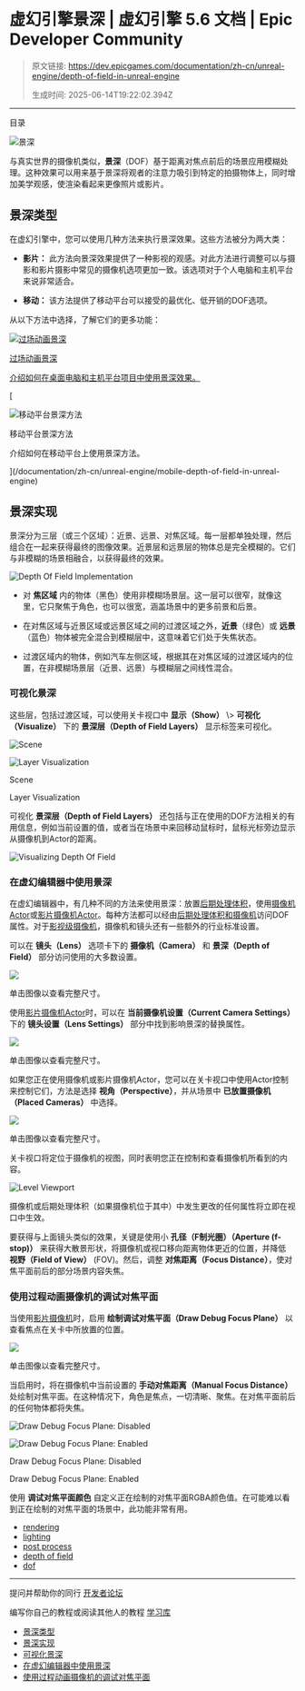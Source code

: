 # 虚幻引擎景深 | 虚幻引擎 5.6 文档 | Epic Developer Community

> 原文链接: https://dev.epicgames.com/documentation/zh-cn/unreal-engine/depth-of-field-in-unreal-engine
> 
> 生成时间: 2025-06-14T19:22:02.394Z

---

目录

![景深](https://dev.epicgames.com/community/api/documentation/image/74645719-8a16-4eb4-80d3-e1c1f9a99ce9?resizing_type=fill&width=1920&height=335)

与真实世界的摄像机类似，**景深**（DOF）基于距离对焦点前后的场景应用模糊处理。这种效果可以用来基于景深将观者的注意力吸引到特定的拍摄物体上，同时增加美学观感，使渲染看起来更像照片或影片。

## 景深类型

在虚幻引擎中，您可以使用几种方法来执行景深效果。这些方法被分为两大类：

-   **影片：** 此方法向景深效果提供了一种影视的观感。对此方法进行调整可以与摄影和影片摄影中常见的摄像机选项更加一致。该选项对于个人电脑和主机平台来说非常适合。
    
-   **移动：** 该方法提供了移动平台可以接受的最优化、低开销的DOF选项。
    

从以下方法中选择，了解它们的更多功能：

[](/documentation/zh-cn/unreal-engine/cinematic-depth-of-field-in-unreal-engine)

[![过场动画景深](https://d1iv7db44yhgxn.cloudfront.net/documentation/images/6c0e980d-c73c-4857-bc3e-08a75a94ec69/dof_cine_topic.png)](/documentation/zh-cn/unreal-engine/cinematic-depth-of-field-in-unreal-engine)

[过场动画景深](/documentation/zh-cn/unreal-engine/cinematic-depth-of-field-in-unreal-engine)

[介绍如何在桌面电脑和主机平台项目中使用景深效果。](/documentation/zh-cn/unreal-engine/cinematic-depth-of-field-in-unreal-engine)

[

![移动平台景深方法](https://d1iv7db44yhgxn.cloudfront.net/documentation/images/641bec64-3218-4a1b-8c67-dd2ba7436643/placeholder_topic.png)

移动平台景深方法

介绍如何在移动平台上使用景深方法。





](/documentation/zh-cn/unreal-engine/mobile-depth-of-field-in-unreal-engine)

## 景深实现

景深分为三层（或三个区域）：近景、远景、对焦区域。每一层都单独处理，然后组合在一起来获得最终的图像效果。近景层和远景层的物体总是完全模糊的。它们与非模糊的场景相融合，以获得最终的效果。

![Depth Of Field Implementation](https://d1iv7db44yhgxn.cloudfront.net/documentation/images/706a1468-32f7-47c7-ad6a-0930ad2cf539/ue5_1-depth-of-field-layer-implementation-1.png)

-   对 **焦区域** 内的物体（黑色）使用非模糊场景层。这一层可以很窄，就像这里，它只聚焦于角色，也可以很宽，涵盖场景中的更多前景和后景。
    
-   在对焦区域与近景区域或远景区域之间的过渡区域之外，**近景**（绿色）或 **远景**（蓝色）物体被完全混合到模糊层中，这意味着它们处于失焦状态。
    
-   过渡区域内的物体，例如汽车左侧区域，根据其在对焦区域的过渡区域内的位置，在非模糊场景层（近景、远景）与模糊层之间线性混合。
    

### 可视化景深

这些层，包括过渡区域，可以使用关卡视口中 **显示（Show）** \\> **可视化（Visualize）** 下的 **景深层（Depth of Field Layers）** 显示标签来可视化。

![Scene](https://d1iv7db44yhgxn.cloudfront.net/documentation/images/c3ebb711-29ba-40fb-8f34-e0d28732b105/ue5_1-1-depth-of-field-visualization-scene-view.png)

![Layer Visualization](https://d1iv7db44yhgxn.cloudfront.net/documentation/images/14b0edba-8dbd-4b97-b451-c637324101a7/ue5_1-1-depth-of-field-visualization.png)

Scene

Layer Visualization

可视化 **景深层（Depth of Field Layers）** 还包括与正在使用的DOF方法相关的有用信息，例如当前设置的值，或者当在场景中来回移动鼠标时，鼠标光标旁边显示从摄像机到Actor的距离。

![Visualizing Depth Of Field](https://d1iv7db44yhgxn.cloudfront.net/documentation/images/b344e22d-47d0-4544-9ca3-407d1b80a041/ue5_1-depth-of-field-visualization-stats.png)

### 在虚幻编辑器中使用景深

在虚幻编辑器中，有几种不同的方法来使用景深：放置[后期处理体积](/documentation/zh-cn/unreal-engine/post-process-effects-in-unreal-engine)，使用[摄像机Actor](/documentation/zh-cn/unreal-engine/cinematic-cameras-in-unreal-engine)或[影片摄像机Actor](/documentation/zh-cn/unreal-engine/cinematic-depth-of-field-in-unreal-engine#postprocessvolumeandcameraactor)。每种方法都可以经由[后期处理体积和摄像机](/documentation/zh-cn/unreal-engine/cinematic-depth-of-field-in-unreal-engine#%E5%90%8E%E6%9C%9F%E5%A4%84%E7%90%86%E4%BD%93%E7%A7%AF%E5%92%8C%E6%91%84%E5%83%8F%E6%9C%BAactor)访问DOF属性。对于[影视级摄像机](/documentation/zh-cn/unreal-engine/cinematic-depth-of-field-in-unreal-engine#cinematiccamera)，摄像机和镜头还有一些额外的行业标准设置。

可以在 **镜头（Lens）** 选项卡下的 **摄像机（Camera）** 和 **景深（Depth of Field）** 部分访问使用的大多数设置。

[![](https://d1iv7db44yhgxn.cloudfront.net/documentation/images/ba94b04d-4ce4-424e-8389-98158ca6054a/ue5_1-depth-of-field-properties.png)](https://d1iv7db44yhgxn.cloudfront.net/documentation/images/ba94b04d-4ce4-424e-8389-98158ca6054a/ue5_1-depth-of-field-properties.png)

单击图像以查看完整尺寸。

使用[影片摄像机Actor](/documentation/zh-cn/unreal-engine/cinematic-cameras-in-unreal-engine)时，可以在 **当前摄像机设置（Current Camera Settings）** 下的 **镜头设置（Lens Settings）** 部分中找到影响景深的替换属性。

[![](https://d1iv7db44yhgxn.cloudfront.net/documentation/images/73a48f88-5e27-41df-a3f3-92df8f0d81cd/ue5_1-depth-of-field-properties-cine-camera-actor.png)](https://d1iv7db44yhgxn.cloudfront.net/documentation/images/73a48f88-5e27-41df-a3f3-92df8f0d81cd/ue5_1-depth-of-field-properties-cine-camera-actor.png)

单击图像以查看完整尺寸。

如果您正在使用摄像机或影片摄像机Actor，您可以在关卡视口中使用Actor控制来控制它们，方法是选择 **视角（Perspective）**，并从场景中 **已放置摄像机（Placed Cameras）** 中选择。

[![](https://d1iv7db44yhgxn.cloudfront.net/documentation/images/5668b07a-a807-4e84-83bb-d44b39c9865d/ue5_1-depth-of-field-pilot-camera.png)](https://d1iv7db44yhgxn.cloudfront.net/documentation/images/5668b07a-a807-4e84-83bb-d44b39c9865d/ue5_1-depth-of-field-pilot-camera.png)

单击图像以查看完整尺寸。

关卡视口将定位于摄像机的视图，同时表明您正在控制和查看摄像机所看到的内容。

![Level Viewport](https://d1iv7db44yhgxn.cloudfront.net/documentation/images/7e441970-5cba-432b-b3b5-549dc0087f18/ue5_1-depth-of-field-pilot-camera-status.png)

摄像机或后期处理体积（如果摄像机位于其中）中发生更改的任何属性将立即在视口中生效。 

要获得与上面镜头类似的效果，关键是使用小 **孔径（F制光圈）（Aperture (f-stop)）** 来获得大散景形状，将摄像机或视口移向距离物体更近的位置，并降低 **视野（Field of View）** (FOV)。然后，调整 **对焦距离（Focus Distance）**，使对焦平面前后的部分场景内容失焦。

### 使用过程动画摄像机的调试对焦平面

当使用[影片摄像机](/documentation/zh-cn/unreal-engine/cinematic-cameras-in-unreal-engine)时，启用 **绘制调试对焦平面（Draw Debug Focus Plane）** 以查看焦点在关卡中所放置的位置。

[![](https://d1iv7db44yhgxn.cloudfront.net/documentation/images/80ca44bf-60cf-49c2-99f8-9bdc9e3f73f4/ue5_1-properties-cine-camera-actor-draw-focus-plane.png)](https://d1iv7db44yhgxn.cloudfront.net/documentation/images/80ca44bf-60cf-49c2-99f8-9bdc9e3f73f4/ue5_1-properties-cine-camera-actor-draw-focus-plane.png)

单击图像以查看完整尺寸。

当启用时，将在摄像机中当前设置的 **手动对焦距离（Manual Focus Distance）** 处绘制对焦平面。在这种情况下，角色是焦点，一切清晰、聚焦。在对焦平面前后的任何物体都将失焦。

![Draw Debug Focus Plane: Disabled](https://d1iv7db44yhgxn.cloudfront.net/documentation/images/83ccc012-532a-4f8e-971d-e0369dd283b6/ue5_1-debug-focus-plane-disabled.png)

![Draw Debug Focus Plane: Enabled](https://d1iv7db44yhgxn.cloudfront.net/documentation/images/396e6c8c-65cb-4a80-b4e0-95dd44fe4ef9/ue5_1-debug-focus-plane-enabled.png)

Draw Debug Focus Plane: Disabled

Draw Debug Focus Plane: Enabled

使用 **调试对焦平面颜色** 自定义正在绘制的对焦平面RGBA颜色值。在可能难以看到正在绘制的对焦平面的场景中，此功能非常有用。

-   [rendering](https://dev.epicgames.com/community/search?query=rendering)
-   [lighting](https://dev.epicgames.com/community/search?query=lighting)
-   [post process](https://dev.epicgames.com/community/search?query=post%20process)
-   [depth of field](https://dev.epicgames.com/community/search?query=depth%20of%20field)
-   [dof](https://dev.epicgames.com/community/search?query=dof)

* * *

提问并帮助你的同行 [开发者论坛](https://forums.unrealengine.com/categories?tag=unreal-engine)

编写你自己的教程或阅读其他人的教程 [学习库](https://dev.epicgames.com/community/unreal-engine/learning)

-   [景深类型](/documentation/zh-cn/unreal-engine/depth-of-field-in-unreal-engine#%E6%99%AF%E6%B7%B1%E7%B1%BB%E5%9E%8B)
-   [景深实现](/documentation/zh-cn/unreal-engine/depth-of-field-in-unreal-engine#%E6%99%AF%E6%B7%B1%E5%AE%9E%E7%8E%B0)
-   [可视化景深](/documentation/zh-cn/unreal-engine/depth-of-field-in-unreal-engine#%E5%8F%AF%E8%A7%86%E5%8C%96%E6%99%AF%E6%B7%B1)
-   [在虚幻编辑器中使用景深](/documentation/zh-cn/unreal-engine/depth-of-field-in-unreal-engine#%E5%9C%A8%E8%99%9A%E5%B9%BB%E7%BC%96%E8%BE%91%E5%99%A8%E4%B8%AD%E4%BD%BF%E7%94%A8%E6%99%AF%E6%B7%B1)
-   [使用过程动画摄像机的调试对焦平面](/documentation/zh-cn/unreal-engine/depth-of-field-in-unreal-engine#%E4%BD%BF%E7%94%A8%E8%BF%87%E7%A8%8B%E5%8A%A8%E7%94%BB%E6%91%84%E5%83%8F%E6%9C%BA%E7%9A%84%E8%B0%83%E8%AF%95%E5%AF%B9%E7%84%A6%E5%B9%B3%E9%9D%A2)